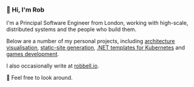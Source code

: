 ### 👋 Hi, I'm Rob

I'm a Principal Software Engineer from London, working with high-scale, distributed systems and the people who build them.

Below are a number of my personal projects, including [architecture visualisation][c4-diagrams], [static-site generation][hi-blog], [.NET templates for Kubernetes][k8s-template] and [games development][7drl].

I also occasionally write at [robbell.io][website].

👀 Feel free to look around.

[website]: https://robbell.io
[c4-diagrams]: https://github.com/robbell/plantuml-c4
[hi-blog]: https://github.com/robbell/hi
[k8s-template]: https://github.com/robbell/dotnet-aks-api-template
[7drl]: https://github.com/robbell/7drl
